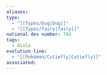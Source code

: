 ```yaml
---
aliases: 
type:
  - "[[Types/bug|bug]]"
  - "[[Types/fairy|fairy]]"
national dex number: 743
tags:
  - Alola
evolution line:
  - "[[Pokémon/Cutiefly|Cutiefly]]"
associated: 
---
```

